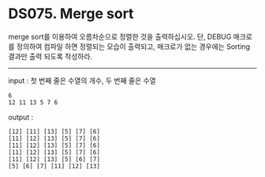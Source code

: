 # DS075. Merge sort
merge sort를 이용하여 오름차순으로 정렬한 것을 출력하십시오.
단, DEBUG 매크로를 정의하여 컴파일 하면 정렬되는 모습이 출력되고,
매크로가 없는 경우에는 Sorting 결과만 출력 되도록 작성하라.

---

input : 첫 번째 줄은 수열의 개수, 두 번째 줄은 수열
```
6  
12 11 13 5 7 6
```
output :
```
[12] [11] [13] [5] [7] [6]  
[11] [12] [13] [5] [7] [6]  
[11] [12] [13] [5] [7] [6]  
[11] [12] [13] [5] [7] [6]  
[11] [12] [13] [5] [6] [7]  
[5] [6] [7] [11] [12] [13]
```